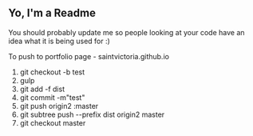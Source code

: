 ## Yo, I'm a Readme

You should probably update me so people looking at your code have an idea what it is being used for :)

 To push to portfolio page - saintvictoria.github.io

1.  git checkout -b test
1.  gulp
1.  git add -f dist
1.  git commit -m"test"
1.  git push origin2 :master
1.  git subtree push --prefix dist  origin2 master
1.  git checkout master
